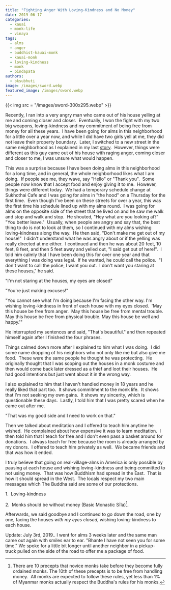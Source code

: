 ```yaml
---
title: "Fighting Anger With Loving-Kindness and No Money"
date: 2019-06-17
categories: 
  - kauai
  - monk-life
  - vinaya
tags: 
  - alms
  - anger
  - buddhist-kauai-monk
  - kauai-monk
  - loving-kindness
  - monk
  - pindapata
authors: 
  - bksubhuti
image: /images/sword.webp
featured_image: /images/sword.webp
---
```


{{< img src = "/images/sword-300x295.webp" >}}

Recently, I ran into a very angry man who came out of his house yelling at me and coming closer and closer.  Eventually, I won the fight with my two big weapons, loving-kindness and my commitment of being free from money for all these years.  I have been going for alms in this neighborhood for a little over a year now, and while I did have two girls yell at me, they did not leave their property boundary.  Later, I switched to a new street in the same neighborhood as I explained in my last [story](https://americanmonk.org/koral-inspires-me/).  However, things were different as this guy came out of his house with raging anger, coming closer and closer to me, I was unsure what would happen.

This was a surprise because I have been doing alms in this neighborhood for a long time, and in general, the whole neighborhood likes what I am doing.  If people see me, they wave, say "Hello" or "Thank you".  Some people now know that I accept food and enjoy giving it to me.  However, things were different today.  We had a temporary schedule change at Sukhothai Cafe and I was going for alms in "the hood" on a Thursday for the first time.  Even though I've been on these streets for over a year, this was the first time his schedule lined up with my alms round.  I was going for alms on the opposite side of the street that he lived on and he saw me walk and stop and walk and stop.  He shouted, "Hey what are you looking at?"  "You better leave."  Usually, when people are angry and say that, the best thing to do is not to look at them, so I continued with my alms wishing loving-kindness along the way.  He then said, "Don't make me get out of my house!"  I didn't understand what he was angry about or if the yelling was really directed at me either.  I continued and then he was about 20 feet, 10 feet, 8 feet, and then 5 feet away and yelled out, "I said get out of here!".  I told him calmly that I have been doing this for over one year and that everything I was doing was legal.  If he wanted, he could call the police.  "I don't want to call the police, I want you out.  I don't want you staring at these houses," he said.

"I'm not staring at the houses, my eyes are closed"

"You're just making excuses!"

"You cannot see what I'm doing because I'm facing the other way. I'm wishing loving-kindness in front of each house with my eyes closed.  'May this house be free from anger.  May this house be free from mental trouble.  May this house be free from physical trouble. May this house be well and happy.'"

He interrupted my sentences and said, "That's beautiful." and then repeated himself again after I finished the four phrases.

Things calmed down more after I explained to him what I was doing.  I did some name dropping of his neighbors who not only like me but also give me food.  These were the same people he thought he was protecting.  He originally thought that I was scoping out the houses in a monk costume and then would come back later dressed as a thief and loot their houses.  He had good intentions but just went about it in the wrong way.

I also explained to him that I haven't handled money in 18 years and he really liked that part too.  It shows commitment to the monk life.  It shows that I'm not seeking my own gains.  It shows my sincerity, which is questionable these days.  Lastly, I told him that I was pretty scared when he came out after me.

"That was my good side and I need to work on that."

Then we talked about meditation and I offered to teach him anytime he wished.  He complained about how expensive it was to learn meditation.  I then told him that I teach for free and I don't even pass a basket around for donations.  I always teach for free because the room is already arranged by my donors.  I offered to teach him privately as well.  We became friends and that was how it ended. 

I truly believe that going on real-village-alms in America is only possible by pausing at each house and wishing loving-kindness and being committed to not using money.  That was how Buddhism had spread in the East.  That is how it should spread in the West.  The locals respect my two main messages which The Buddha said are some of our protections.  

1.  Loving-kindness 

2.  Monks should be without money (Basic Monastic Sīla)[^1]. 

Afterwards, we said goodbye and I continued to go down the road, one by one, facing the houses _with my eyes closed_, wishing loving-kindness to each house.

Update: July 3rd, 2019.. I went for alms 3 weeks later and the same man came out again with smiles ear to ear. "Bhante I have not seen you for some time." We spoke for a little bit longer until another neighbor in a pickup-truck pulled on the side of the road to offer me a package of food.

[^1]: There are 10 precepts that novice monks take before they become fully ordained monks. The 10th of these precepts is to be free from handling money.  All monks are expected to follow these rules, yet less than 1% of Myanmar monks actually respect the Buddha's rules for his monks.
